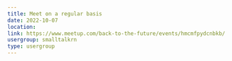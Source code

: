 ```yaml
---
title: Meet on a regular basis
date: 2022-10-07
location: 
link: https://www.meetup.com/back-to-the-future/events/hmcmfpydcnbkb/
usergroup: smalltalkrn
type: usergroup
---
```

